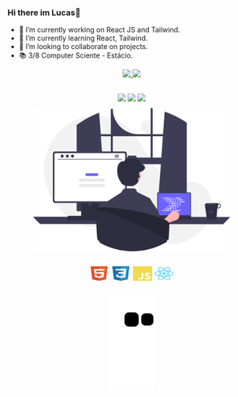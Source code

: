 ### Hi there im Lucas👋

- 🔭 I’m currently working on React JS and Tailwind.
- 🌱 I’m currently learning React, Tailwind.
- 👯 I’m looking to collaborate on projects.
- 📚 3/8 Computer Sciente - Estácio.

<div align="center">
  <a href="https://github.com/lcscostadev">
  <img height="160em" src="https://github-readme-stats.vercel.app/api?username=lcscostadev&show_icons=true&theme=gotham&include_all_commits=true&count_private=true"/>
  <img height="160em" src="https://github-readme-stats.vercel.app/api/top-langs/?username=lcscostadev&layout=compact&langs_count=7&theme=gotham"/>
</div>
  
##
  
  
    
<div align="center"> 
<!--   <a href="http://youtube.com/c/UC34-Ya9LsJ6GCgIlpMJYvUQ" target="_blank"><img src="https://img.shields.io/badge/YouTube-FF0000?style=for-the-badge&logo=youtube&logoColor=white" target="_blank"></a> -->
  <a href="https://instagram.com/lcscostaa" target="_blank"><img src="https://img.shields.io/badge/-Instagram-%23E4405F?style=for-the-badge&logo=instagram&logoColor=white" target="_blank"></a>
<a href="https://www.twitter.com/lcscostadev" target="_blank"><img src="https://img.shields.io/badge/Twitter-1DA1F2?style=for-the-badge&logo=twitter&logoColor=white"></a> 
<!--  <a href="https://discord.gg/wagxzStdcR" target="_blank"><img src="https://img.shields.io/badge/Discord-7289DA?style=for-the-badge&logo=discord&logoColor=white" target="_blank"></a>  -->
<!--   <a href = "mailto:contatorafaballerini@gmail.com"><img src="https://img.shields.io/badge/-Gmail-%23333?style=for-the-badge&logo=gmail&logoColor=white" target="_blank"></a> -->
  <a href="https://www.linkedin.com/in/lcscostadev" target="_blank"><img src="https://img.shields.io/badge/-LinkedIn-%230077B5?style=for-the-badge&logo=linkedin&logoColor=white" target="_blank"></a> 
<br>
<img src="programmer.svg" style="width:400px; padding:10px 0px;">
  
  <div style="display: inline_block" align="center"><br>
  <img align="center" alt="Rafa-HTML" height="30" width="40" src="https://raw.githubusercontent.com/devicons/devicon/master/icons/html5/html5-original.svg">
  <img align="center" alt="Rafa-CSS" height="30" width="40" src="https://raw.githubusercontent.com/devicons/devicon/master/icons/css3/css3-original.svg">
  <img align="center" alt="Lucs-Js" height="30" width="40" src="https://raw.githubusercontent.com/devicons/devicon/master/icons/javascript/javascript-plain.svg">
<!--   <img align="center" alt="Lucs-Ts" height="30" width="40" src="https://raw.githubusercontent.com/devicons/devicon/master/icons/typescript/typescript-plain.svg"> -->
   <img align="center" alt="Lucs-React" height="30" width="40" src="https://raw.githubusercontent.com/devicons/devicon/master/icons/react/react-original.svg">
    
##
<!--   <img align="center" alt="Lucs-Python" height="30" width="40" src="https://raw.githubusercontent.com/devicons/devicon/master/icons/python/python-original.svg"> -->
<!--   <img align="center" alt="Lucs-Csharp" height="30" width="40" src="https://raw.githubusercontent.com/devicons/devicon/master/icons/csharp/csharp-original.svg"> -->
 </div>
 
  ![Snake animation](https://github.com/lcscostadev/lcscostadev/blob/output/github-contribution-grid-snake.svg)
 
</div>
